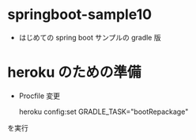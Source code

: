# springboot-sample10

- はじめての spring boot サンプルの gradle 版

# heroku のための準備
- Procfile 変更

    heroku config:set GRADLE_TASK="bootRepackage"

を実行

#




